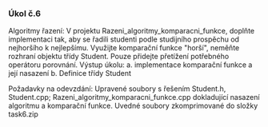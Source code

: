### Úkol č.6
Algoritmy řazení:
V projektu Razeni_algoritmy_komparacni_funkce, doplňte implementaci tak, aby se řadili studenti podle studijního prospěchu od nejhoršího k nejlepšímu. 
Využijte komparační funkce "horší", neměňte rozhraní objektu třídy Student. Pouze přidejte přetížení potřebného operátoru porovnání.
Výstup úkolu:
a. implementace komparační funkce a její nasazení
b. Definice třídy Student

Požadavky na odevzdání:
Upravené soubory s řešením Student.h, Student.cpp; Razeni_algoritmy_komparacni_funkce.cpp dokladující nasazení algoritmu a komparační funkce.
Uvedné soubory zkomprimované do složky task6.zip
